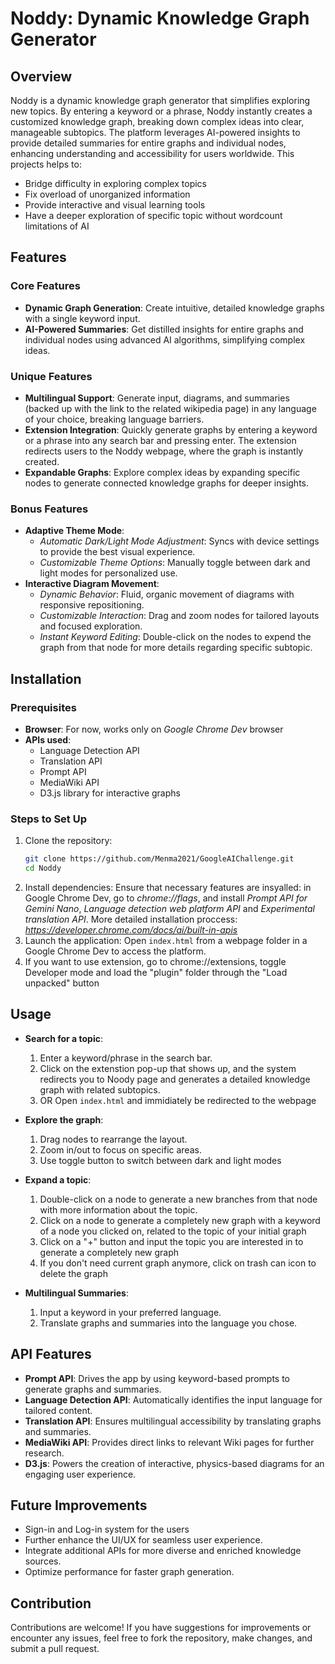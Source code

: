 # Noddy: Dynamic Knowledge Graph Generator

## Overview
Noddy is a dynamic knowledge graph generator that simplifies exploring new topics. By entering a keyword or a phrase, Noddy instantly creates a customized knowledge graph, breaking down complex ideas into clear, manageable subtopics. The platform leverages AI-powered insights to provide detailed summaries for entire graphs and individual nodes, enhancing understanding and accessibility for users worldwide. 
This projects helps to:
- Bridge difficulty in exploring complex topics
- Fix overload of unorganized information
- Provide interactive and visual learning tools
- Have a deeper exploration of specific topic without wordcount limitations of AI

## Features

### Core Features
- **Dynamic Graph Generation**: Create intuitive, detailed knowledge graphs with a single keyword input.
- **AI-Powered Summaries**: Get distilled insights for entire graphs and individual nodes using advanced AI algorithms, simplifying complex ideas.

### Unique Features
- **Multilingual Support**: Generate input, diagrams, and summaries (backed up with the link to the related wikipedia page) in any language of your choice, breaking language barriers.
- **Extension Integration**: Quickly generate graphs by entering a keyword or a phrase into any search bar and pressing enter. The extension redirects users to the Noddy webpage, where the graph is instantly created.
- **Expandable Graphs**: Explore complex ideas by expanding specific nodes to generate connected knowledge graphs for deeper insights.

### Bonus Features
- **Adaptive Theme Mode**:
  - *Automatic Dark/Light Mode Adjustment*: Syncs with device settings to provide the best visual experience.
  - *Customizable Theme Options*: Manually toggle between dark and light modes for personalized use.
- **Interactive Diagram Movement**:
  - *Dynamic Behavior*: Fluid, organic movement of diagrams with responsive repositioning.
  - *Customizable Interaction*: Drag and zoom nodes for tailored layouts and focused exploration.
  - *Instant Keyword Editing*: Double-click on the nodes to expend the graph from that node for more details regarding specific subtopic.

## Installation

### Prerequisites
- **Browser**: For now, works only on *Google Chrome Dev* browser
- **APIs used**:
  - Language Detection API
  - Translation API
  - Prompt API
  - MediaWiki API
  - D3.js library for interactive graphs

### Steps to Set Up
1. Clone the repository:
   ```bash
   git clone https://github.com/Menma2021/GoogleAIChallenge.git
   cd Noddy
   ```
2. Install dependencies:
   Ensure that necessary features are insyalled: in Google Chrome Dev, go to *chrome://flags*, and install *Prompt API for Gemini Nano*, *Language detection web platform API* and *Experimental translation API*. More detailed installation proccess: *https://developer.chrome.com/docs/ai/built-in-apis*
3. Launch the application:
   Open `index.html` from a webpage folder in a Google Chrome Dev to access the platform.
4. If you want to use extension, go to chrome://extensions, toggle Developer mode and load the "plugin" folder through the "Load unpacked" button

## Usage
- **Search for a topic**:
  1. Enter a keyword/phrase in the search bar.
  2. Click on the extenstion pop-up that shows up, and the system redirects you to Noody page and generates a detailed knowledge graph with related subtopics.
  3. OR Open `index.html` and immidiately be redirected to the webpage

- **Explore the graph**:
  1. Drag nodes to rearrange the layout.
  2. Zoom in/out to focus on specific areas.
  3. Use toggle button to switch between dark and light modes

- **Expand a topic**:
  1. Double-click on a node to generate a new branches from that node with more information about the topic.
  2. Click on a node to generate a completely new graph with a keyword of a node you clicked on, related to the topic of your initial graph
  3. Click on a "+" button and input the topic you are interested in to generate a completely new graph
  4. If you don't need current graph anymore, click on trash can icon to delete the graph

- **Multilingual Summaries**:
  1. Input a keyword in your preferred language.
  2. Translate graphs and summaries into the language you chose.

## API Features
- **Prompt API**: Drives the app by using keyword-based prompts to generate graphs and summaries.
- **Language Detection API**: Automatically identifies the input language for tailored content.
- **Translation API**: Ensures multilingual accessibility by translating graphs and summaries.
- **MediaWiki API**: Provides direct links to relevant Wiki pages for further research.
- **D3.js**: Powers the creation of interactive, physics-based diagrams for an engaging user experience.

## Future Improvements
- Sign-in and Log-in system for the users
- Further enhance the UI/UX for seamless user experience.
- Integrate additional APIs for more diverse and enriched knowledge sources.
- Optimize performance for faster graph generation.

## Contribution
Contributions are welcome! If you have suggestions for improvements or encounter any issues, feel free to fork the repository, make changes, and submit a pull request.
